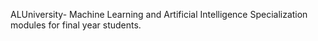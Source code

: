 ALUniversity- Machine Learning and Artificial Intelligence Specialization modules for final year students.
